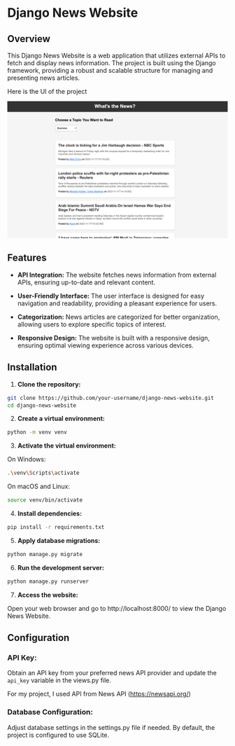 # Django News Website

## Overview

This Django News Website is a web application that utilizes external APIs to fetch and display news information. The project is built using the Django framework, providing a robust and scalable structure for managing and presenting news articles.

Here is the UI of the project

![News Website UI](https://github.com/nkduyenpham/django-news/blob/main/Simple%20News%20Website%20UI.png)

## Features

- **API Integration:** The website fetches news information from external APIs, ensuring up-to-date and relevant content.
  
- **User-Friendly Interface:** The user interface is designed for easy navigation and readability, providing a pleasant experience for users.

- **Categorization:** News articles are categorized for better organization, allowing users to explore specific topics of interest.

- **Responsive Design:** The website is built with a responsive design, ensuring optimal viewing experience across various devices.

## Installation

1. **Clone the repository:**
```bash
git clone https://github.com/your-username/django-news-website.git
cd django-news-website
```

2. **Create a virtual environment:**
```bash
python -m venv venv
```

3. **Activate the virtual environment:**

On Windows:
```bash
.\venv\Scripts\activate
```
On macOS and Linux:
```bash
source venv/bin/activate
```

4. **Install dependencies:**

```bash
pip install -r requirements.txt
```

5. **Apply database migrations:**

```bash
python manage.py migrate
```
6. **Run the development server:**

```bash
python manage.py runserver
```
7. **Access the website:**

Open your web browser and go to http://localhost:8000/ to view the Django News Website.

## Configuration

### API Key:
Obtain an API key from your preferred news API provider and update the `api_key` variable in the views.py file.

For my project, I used API from News API (https://newsapi.org/) 

### Database Configuration:
Adjust database settings in the settings.py file if needed. By default, the project is configured to use SQLite.

